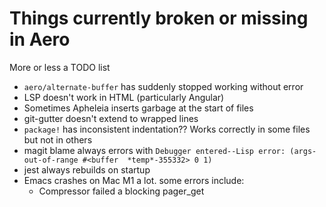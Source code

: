 # Things currently broken or missing in Aero

More or less a TODO list

- `aero/alternate-buffer` has suddenly stopped working without error
- LSP doesn't work in HTML (particularly Angular)
- Sometimes Apheleia inserts garbage at the start of files
- git-gutter doesn't extend to wrapped lines
- `package!` has inconsistent indentation?? Works correctly in some files but not in others
- magit blame always errors with `Debugger entered--Lisp error: (args-out-of-range #<buffer  *temp*-355332> 0 1)`
- jest always rebuilds on startup
- Emacs crashes on Mac M1 a lot. some errors include:
    - Compressor failed a blocking pager_get

